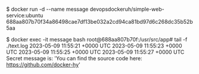 $ docker run -d --name message devopsdockeruh/simple-web-service:ubuntu
688aa807b70f34a86498cae7df13be032a2cd94ca81bd97d6c268dc35b52b5aa

$ docker exec -it message bash
root@688aa807b70f:/usr/src/app# tail -f ./text.log
2023-05-09 11:55:21 +0000 UTC
2023-05-09 11:55:23 +0000 UTC
2023-05-09 11:55:25 +0000 UTC
2023-05-09 11:55:27 +0000 UTC
Secret message is: 'You can find the source code here: https://github.com/docker-hy'